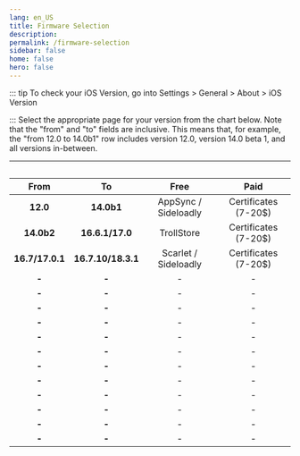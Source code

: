 ```yaml
---
lang: en_US
title: Firmware Selection
description: 
permalink: /firmware-selection
sidebar: false
home: false
hero: false
---
```

::: tip
To check your iOS Version, go into Settings > General > About > iOS Version

:::
Select the appropriate page for your version from the chart below. Note that the "from" and "to" fields are inclusive. This means that, for example, the "from 12.0 to 14.0b1" row includes version 12.0, version 14.0 beta 1, and all versions in-between.

---

<div style="display: flex; justify-content: center;">
<table>
  <colgroup>
    <col span="1" style="width: 20%;">
    <col span="1" style="width: 20%;">
    <col span="1" style="width: 30%;">
    <col span="1" style="width: 30%;">
  </colgroup>
  <thead>
    <tr>
      <th style="text-align: center; font-weight: bold;">From</th>
      <th style="text-align: center; font-weight: bold;">To</th>
      <th style="text-align: center; font-weight: bold;">Free</th>
      <th style="text-align: center; font-weight: bold;">Paid</th>
    </tr>
  </thead>
  <tbody>
    <tr>
      <td style="text-align: center; font-weight: bold;">12.0</td>
      <td style="text-align: center; font-weight: bold;">14.0b1</td>
      <td style="text-align: center;"><router-link to="/installing-appsync">AppSync</router-link> / <router-link to="/installing-sideloadly">Sideloadly</router-link></td>
      <td style="text-align: center;"><router-link to="/using-certs">Certificates (7-20$)</router-link></td>
    </tr>
    <tr>
      <td style="text-align: center; font-weight: bold;">14.0b2</td>
      <td style="text-align: center; font-weight: bold;">16.6.1/17.0</td>
      <td style="text-align: center;"><router-link to="/using-trollstore">TrollStore</router-link></td>
      <td style="text-align: center;"><router-link to="/using-certs">Certificates (7-20$)</router-link></td>
    </tr>
    <tr>
      <td style="text-align: center; font-weight: bold;">16.7/17.0.1</td>
      <td style="text-align: center; font-weight: bold;">16.7.10/18.3.1</td>
      <td style="text-align: center;"><router-link to="/installing-scarlet">Scarlet</router-link> / <router-link to="/installing-sideloadly">Sideloadly</router-link></td>
      <td style="text-align: center;"><router-link to="/using-certs">Certificates (7-20$)</router-link></td>
    </tr>
    <tr>
      <td style="text-align: center; font-weight: bold;">-</td>
      <td style="text-align: center; font-weight: bold;">-</td>
      <td style="text-align: center;"><router-link to="/placeholder">-</router-link></td>
      <td style="text-align: center;">-</td>
    </tr>
    <tr>
      <td style="text-align: center; font-weight: bold;">-</td>
      <td style="text-align: center; font-weight: bold;">-</td>
      <td style="text-align: center;"><router-link to="/placeholder">-</router-link></td>
      <td style="text-align: center;">-</td>
    </tr>
    <tr>
      <td style="text-align: center; font-weight: bold;">-</td>
      <td style="text-align: center; font-weight: bold;">-</td>
      <td style="text-align: center;"><router-link to="/placeholder">-</router-link></td>
      <td style="text-align: center;">-</td>
    </tr>
    <tr>
      <td style="text-align: center; font-weight: bold;">-</td>
      <td style="text-align: center; font-weight: bold;">-</td>
      <td style="text-align: center;"><router-link to="/placeholder">-</router-link></td>
      <td style="text-align: center;">-</td>
    </tr>
    <tr>
      <td style="text-align: center; font-weight: bold;">-</td>
      <td style="text-align: center; font-weight: bold;">-</td>
      <td style="text-align: center;"><router-link to="/placeholder">-</router-link></td>
      <td style="text-align: center;">-</td>
    </tr>
    <tr>
      <td style="text-align: center; font-weight: bold;">-</td>
      <td style="text-align: center; font-weight: bold;">-</td>
      <td style="text-align: center;"><router-link to="/placeholder">-</router-link></td>
      <td style="text-align: center;">-</td>
    </tr>
    <tr>
      <td style="text-align: center; font-weight: bold;">-</td>
      <td style="text-align: center; font-weight: bold;">-</td>
      <td style="text-align: center;"><router-link to="/placeholder">-</router-link></td>
      <td style="text-align: center;">-</td>
    </tr>
    <tr>
      <td style="text-align: center; font-weight: bold;">-</td>
      <td style="text-align: center; font-weight: bold;">-</td>
      <td style="text-align: center;"><router-link to="/placeholder">-</router-link></td>
      <td style="text-align: center;">-</td>
    </tr>
    <tr>
      <td style="text-align: center; font-weight: bold;">-</td>
      <td style="text-align: center; font-weight: bold;">-</td>
      <td style="text-align: center;">-</td>
      <td style="text-align: center;">-</td>
    </tr>
    <tr>
      <td style="text-align: center; font-weight: bold;">-</td>
      <td style="text-align: center; font-weight: bold;">-</td>
      <td style="text-align: center;"><router-link to="/placeholder">-</router-link></td>
      <td style="text-align: center;">-</td>
    </tr>
    <tr>
      <td style="text-align: center; font-weight: bold;">-</td>
      <td style="text-align: center; font-weight: bold;">-</td>
      <td style="text-align: center;"><router-link to="/placeholder">-</router-link></td>
      <td style="text-align: center;">-</td>
    </tr>
    <tr>
      <td style="text-align: center; font-weight: bold;">-</td>
      <td style="text-align: center; font-weight: bold;">-</td>
      <td style="text-align: center;">-</td>
      <td style="text-align: center;">-</td>
    </tr>
  </tbody>
</table>
</div>
